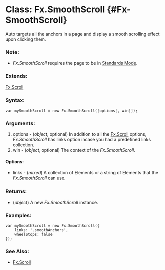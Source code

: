 Class: Fx.SmoothScroll {#Fx-SmoothScroll}
===================================

Auto targets all the anchors in a page and display a smooth scrolling effect upon clicking them.

### Note:

- *Fx.SmoothScroll* requires the page to be in [Standards Mode](http://hsivonen.iki.fi/doctype/).

### Extends:

[Fx.Scroll][]

### Syntax:

	var mySmoothScroll = new Fx.SmoothScroll([options[, win]]);

### Arguments:

1. options - (*object*, optional) In addition to all the [Fx.Scroll][] options, *Fx.SmoothScroll* has links option incase you had a predefined links collection.
2. win     - (*object*, optional) The context of the *Fx.SmoothScroll*.

#### Options:

* links - (*mixed*) A collection of Elements or a string <Selector> of Elements that the *Fx.SmoothScroll* can use.

### Returns:

* (*object*) A new *Fx.SmoothScroll* instance.

### Examples:

	var mySmoothScroll = new Fx.SmoothScroll({
		links: '.smoothAnchors',
		wheelStops: false
	});

### See Also:

- [Fx.Scroll][]

[Fx.Scroll]: /Plugins/Fx.Scroll
